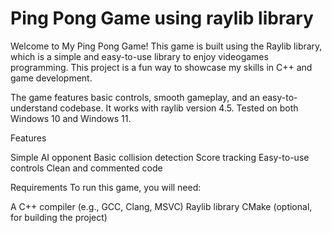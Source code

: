 # Ping Pong Game using raylib library

Welcome to My Ping Pong Game! This game is built using the Raylib library, which is a simple and easy-to-use library to enjoy videogames programming. This project is a fun way to showcase my skills in C++ and game development.

The game features basic controls, smooth gameplay, and an easy-to-understand codebase. It works with raylib version 4.5.
Tested on both Windows 10 and Windows 11.

Features

Simple AI opponent
Basic collision detection
Score tracking
Easy-to-use controls
Clean and commented code 

Requirements
To run this game, you will need:

A C++ compiler (e.g., GCC, Clang, MSVC)
Raylib library
CMake (optional, for building the project)






